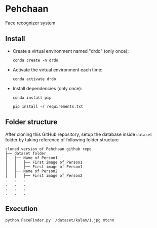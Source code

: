# Pehchaan
Face recognizer system

## Install

- Create a virtual environment named "drdo" (only once):

  `conda create -n drdo`

- Activate the virtual environment each time:

  `conda activate drdo`

- Install dependencies (only once):

  `conda install pip`

  `pip install -r requirements.txt`
  
## Folder structure

After cloning this GitHub repository, setup the database inside `dataset` folder by taking reference of following folder structure
```
cloned version of Pehchaan github repo
├── dataset folder
│   ├── Name of Person1
│   │   ├── First image of Person1
│   │   ├── First image of Person1
│   ├── Name of Person2
│   │   ├── First image of Person2
.   .   .
.   .   .
.   .   .
.   .   .
```

## Execution

`python FaceFinder.py ./dataset/kalam/1.jpg mtcnn`

